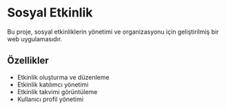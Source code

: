 # Sosyal Etkinlik

Bu proje, sosyal etkinliklerin yönetimi ve organizasyonu için geliştirilmiş bir web uygulamasıdır.

## Özellikler

- Etkinlik oluşturma ve düzenleme
- Etkinlik katılımcı yönetimi
- Etkinlik takvimi görüntüleme
- Kullanıcı profil yönetimi

